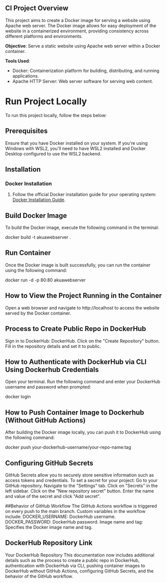 ## CI Project Overview

This project aims to create a Docker image for serving a website using Apache web server. The Docker image allows for easy deployment of the website in a containerized environment, providing consistency across different platforms and environments.

**Objective**: Serve a static website using Apache web server within a Docker container.

**Tools Used**:
- Docker: Containerization platform for building, distributing, and running applications.
- Apache HTTP Server: Web server software for serving web content.

# Run Project Locally

To run this project locally, follow the steps below:

## Prerequisites

Ensure that you have Docker installed on your system. If you're using Windows with WSL2, you'll need to have WSL2 installed and Docker Desktop configured to use the WSL2 backend.

## Installation

### Docker Installation

1. Follow the official Docker installation guide for your operating system: [Docker Installation Guide](https://docs.docker.com/get-docker/).

## Build Docker Image

To build the Docker image, execute the following command in the terminal:


docker build -t akuawebserver .


## Run Container
Once the Docker image is built successfully, you can run the container using the following command:


docker run -d -p 80:80 akuawebserver

## How to View the Project Running in the Container
Open a web browser and navigate to http://localhost to access the website served by the Docker container.

## Process to Create Public Repo in DockerHub
Sign in to DockerHub: DockerHub.
Click on the "Create Repository" button.
Fill in the repository details and set it to public.

## How to Authenticate with DockerHub via CLI Using Dockerhub Credentials
Open your terminal.
Run the following command and enter your DockerHub username and password when prompted:

docker login
## How to Push Container Image to Dockerhub (Without GitHub Actions)
After building the Docker image locally, you can push it to DockerHub using the following command:

docker push your-dockerhub-username/your-repo-name:tag

## Configuring GitHub Secrets
GitHub Secrets allow you to securely store sensitive information such as access tokens and credentials. To set a secret for your project:
Go to your GitHub repository.
Navigate to the "Settings" tab.
Click on "Secrets" in the left sidebar.
Click on the "New repository secret" button.
Enter the name and value of the secret and click "Add secret".

##Behavior of GitHub Workflow
The GitHub Actions workflow is triggered on every push to the main branch.
Custom variables in the workflow include:
DOCKER_USERNAME: DockerHub username.
DOCKER_PASSWORD: DockerHub password.
Image name and tag: Specifies the Docker image name and tag.
## DockerHub Repository Link
Your DockerHub Repository
This documentation now includes additional details such as the process to create a public repo in DockerHub, authentication with DockerHub via CLI, pushing container images to DockerHub without GitHub Actions, configuring GitHub Secrets, and the behavior of the GitHub workflow.
